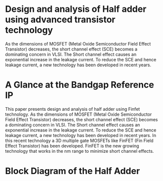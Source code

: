 # Design and analysis of Half adder using advanced transistor technology
As  the dimensions  of  MOSFET  (Metal Oxide Semiconductor  Field  Effect  Transistor) decreases, the  short  channel  effect  (SCE)  becomes  a  dominating concern  in  VLSI.  The  Short  channel  effect  causes  an exponential increase in the leakage current. To reduce the SCE and hence leakage current, a new technology has been developed in recent years.
# A Glance at the Bandgap Reference IP
This paper presents design and analysis of half adder using Finfet technology. As  the dimensions  of  MOSFET  (Metal Oxide Semiconductor  Field  Effect  Transistor) decreases, the  short  channel  effect  (SCE)  becomes  a  dominating concern  in  VLSI.  The  Short  channel  effect  causes  an exponential increase in the leakage current. To reduce the SCE and hence leakage current, a new technology has been developed in recent years. In this recent technology a 3D multiple  gate  MOSFETs like  FinFET  (Fin  Field  Effect Transistor) has  been  developed. FinFET is the new growing technology that works in the nm range to minimize short channel effects. 
# Block Diagram of the Half Adder
